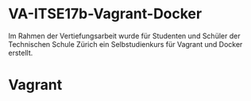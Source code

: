 # VA-ITSE17b-Vagrant-Docker
Im Rahmen der Vertiefungsarbeit wurde für Studenten und Schüler der Technischen Schule Zürich ein Selbstudienkurs für Vagrant und Docker erstellt.
# Vagrant
